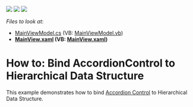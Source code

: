<!-- default badges list -->
![](https://img.shields.io/endpoint?url=https://codecentral.devexpress.com/api/v1/VersionRange/128640180/17.1.3%2B)
[![](https://img.shields.io/badge/Open_in_DevExpress_Support_Center-FF7200?style=flat-square&logo=DevExpress&logoColor=white)](https://supportcenter.devexpress.com/ticket/details/T508360)
[![](https://img.shields.io/badge/📖_How_to_use_DevExpress_Examples-e9f6fc?style=flat-square)](https://docs.devexpress.com/GeneralInformation/403183)
<!-- default badges end -->
<!-- default file list -->
*Files to look at*:

* [MainViewModel.cs](./CS/DXSample/ViewModels/MainViewModel.cs) (VB: [MainViewModel.vb](./VB/DXSample/ViewModels/MainViewModel.vb))
* **[MainView.xaml](./CS/DXSample/Views/MainView.xaml) (VB: [MainView.xaml](./VB/DXSample/Views/MainView.xaml))**
<!-- default file list end -->
# How to: Bind AccordionControl to Hierarchical Data Structure


This example demonstrates how to bind <a href="https://documentation.devexpress.com/WPF/CustomDocument118347.aspx">Accordion Control</a> to Hierarchical Data Structure.

<br/>


